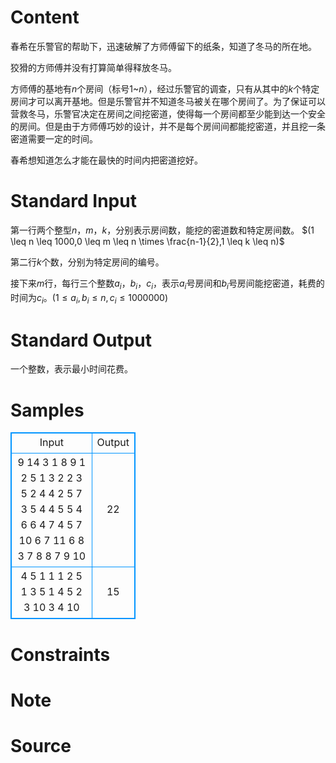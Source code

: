 
# Content

春希在乐警官的帮助下，迅速破解了方师傅留下的纸条，知道了冬马的所在地。

狡猾的方师傅并没有打算简单得释放冬马。

方师傅的基地有$n$个房间（标号$1$~$n$），经过乐警官的调查，只有从其中的$k$个特定房间才可以离开基地。但是乐警官并不知道冬马被关在哪个房间了。为了保证可以营救冬马，乐警官决定在房间之间挖密道，使得每一个房间都至少能到达一个安全的房间。但是由于方师傅巧妙的设计，并不是每个房间间都能挖密道，并且挖一条密道需要一定的时间。

春希想知道怎么才能在最快的时间内把密道挖好。

# Standard Input

第一行两个整型$n$，$m$，$k$，分别表示房间数，能挖的密道数和特定房间数。 $(1 \leq n \leq 1000,0 \leq m \leq n \times \frac{n-1}{2},1 \leq k \leq n)$

第二行$k$个数，分别为特定房间的编号。

接下来$m$行，每行三个整数$a_i，b_i，c_i$，表示$a_i$号房间和$b_i$号房间能挖密道，耗费的时间为$c_i。(1 \leq a_i,b_i \leq n,c_i \leq 1000000)$

# Standard Output

一个整数，表示最小时间花费。

# Samples

<style>
        table,table tr th, table tr td { border:1px solid #0094ff; }
        table { width: 200px; min-height: 25px; line-height: 25px; text-align: center; border-collapse: collapse;}   
    </style>
<table>
	<tr>
		<td>Input</td>
		<td>Output</td>
	</tr>
<tr><td>9 14 3
1 8 9
1 2 5
1 3 2
2 3 5
2 4 4
2 5 7
3 5 4
4 5 5
4 6 6
4 7 4
5 7 10
6 7 11
6 8 3
7 8 8
7 9 10</td><td>22</td></tr><tr><td>4 5 1
1
1 2 5
1 3 5
1 4 5
2 3 10
3 4 10</td><td>15</td></tr></table>


# Constraints



# Note



# Source


